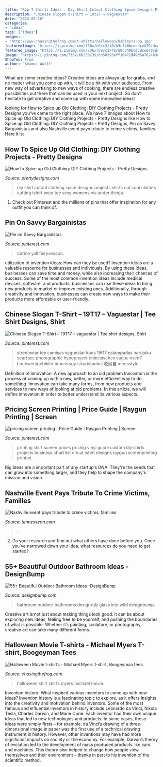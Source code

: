 ```yaml
---
title: "Rip T Shirts Ideas : Diy Shirt Cutout Clothing Spice Designs Projects Shirts Cut Cool Clothes Cutting Tshirt Wear Tee Sexy Womens Via Under Things"
description: "Chinese slogan t-shirt – 19t17 – vaguestar"
date: "2023-02-18"
categories:
- "ideas"
tags: ["ideas"]
images:
- "http://www.chasingthefrog.com/t-shirts/halloween/bsblmyrs-bg.jpg"
featuredImage: "https://i.pinimg.com/736x/b9/c3/40/b9c340bcecdced79cdce4ed4f9ce3f21.jpg"
featured_image: "https://i.pinimg.com/736x/b9/c3/40/b9c340bcecdced79cdce4ed4f9ce3f21.jpg"
image: "https://i.pinimg.com/736x/6b/50/39/6b50393eff16472d49d5a7624b3a950e.jpg"
ShowToc: true
author: "Seamus Wolff"
---
```



What are some creative ideas?
Creative ideas are always up for grabs, and no matter what you come up with, it will be a hit with your audience. From new way of advertising to new ways of cooking, there are endless creative possibilities out there that can be used in your next project. So don't hesitate to get creative and come up with some innovative ideas!

	

		
looking for How to Spice up Old Clothing: DIY Clothing Projects - Pretty Designs you've came to the right place. We have 7 Images about How to Spice up Old Clothing: DIY Clothing Projects - Pretty Designs like How to Spice up Old Clothing: DIY Clothing Projects - Pretty Designs, Pin on Savvy Bargainistas and also Nashville event pays tribute to crime victims, families. Here it is:
		
    
## How To Spice Up Old Clothing: DIY Clothing Projects - Pretty Designs

<img loading=lazy src="http://www.prettydesigns.com/wp-content/uploads/2014/05/Cutout-T-shirt.jpg" onerror="this.onerror=null;this.src='https://tse1.mm.bing.net/th?id=OIP.2_REjFjFZpT5rQQK8TqlrAHaLX&amp;pid=15.1';" alt="How to Spice up Old Clothing: DIY Clothing Projects - Pretty Designs">

_Source: prettydesigns.com_

>diy shirt cutout clothing spice designs projects shirts cut cool clothes cutting tshirt wear tee sexy womens via under things. 

	

1) Check out Pinterest and the millions of pins that offer inspiration for any outfit you can think of.

    
## Pin On Savvy Bargainistas

<img loading=lazy src="https://i.pinimg.com/736x/b9/c3/40/b9c340bcecdced79cdce4ed4f9ce3f21.jpg" onerror="this.onerror=null;this.src='https://tse3.mm.bing.net/th?id=OIP.x9hZYKl8eMNSuhHkph6fmQHaKb&amp;pid=15.1';" alt="Pin on Savvy Bargainistas">

_Source: pinterest.com_

>dutton yall fairyseason. 

	

utilization of invention ideas: How can they be used?
Invention ideas are a valuable resource for businesses and individuals. By using these ideas, businesses can save time and money, while also increasing their chances of success. Some of the most common invention ideas include medical devices, software, and products. businesses can use these ideas to bring new products to market or improve existing ones. Additionally, through creativity and innovation, businesses can create new ways to make their products more affordable or user-friendly.

    
## Chinese Slogan T-Shirt – 19T17 – Vaguestar | Tee Shirt Designs, Shirt

<img loading=lazy src="https://i.pinimg.com/736x/6b/50/39/6b50393eff16472d49d5a7624b3a950e.jpg" onerror="this.onerror=null;this.src='https://tse1.mm.bing.net/th?id=OIP.JvEwckOFsPjDT6zj6fSQqQHaLH&amp;pid=15.1';" alt="Chinese Slogan T-Shirt – 19T17 – vaguestar | Tee shirt designs, Shirt">

_Source: pinterest.com_

>streetwear tee camisas vaguestar kaos 19t17 estampadas harujuku scarface photographic hypeproject chinesisches vague oscn7 hochwertigebilder timurersoy iskuristanbul 收藏自 mensstyle. 

	

Definition of innovation: A new approach to an old problem
Innovation is the process of coming up with a new, better, or more efficient way to do something. Innovation can take many forms, from new products and services to new ways of looking at old problems. In this article, we will define innovation in order to better understand its various aspects.

    
## Pricing Screen Printing | Price Guide | Raygun Printing | Screen

<img loading=lazy src="https://i.pinimg.com/736x/10/6e/78/106e7838fed2b4a6fd12ecfd2ad8cf1b.jpg" onerror="this.onerror=null;this.src='https://tse3.mm.bing.net/th?id=OIP.URNXzf3aFYKlzxKL20ZBngHaKi&amp;pid=15.1';" alt="pricing screen printing | Price Guide | Raygun Printing | Screen">

_Source: pinterest.com_

>printing shirt screen prices pricing vinyl guide custom diy shirts projects business chart list cricut tshirt designs raygun screenprinting printed. 

	

Big Ideas are a important part of any startup's DNA. They're the seeds that can grow into something larger, and they help to shape the company's mission and vision.

    
## Nashville Event Pays Tribute To Crime Victims, Families

<img loading=lazy src="https://www.gannett-cdn.com/-mm-/4ed08f6d039502b6fc1cd1fa44869b3e70ce5ffb/c=0-110-3392-2018/local/-/media/Nashville/2015/04/19/B9317013134Z.1_20150419224529_000_GBQAHVCSC.1-0.jpg?width=3200&amp;height=1800&amp;fit=crop&amp;format=pjpg&amp;auto=webp" onerror="this.onerror=null;this.src='https://tse2.mm.bing.net/th?id=OIP.eXGTXq3hI0B59MyOnGKwSwHaEK&amp;pid=15.1';" alt="Nashville event pays tribute to crime victims, families">

_Source: tennessean.com_

>. 

	

2. Do your research and find out what others have done before you. Once you've narrowed down your idea, what resources do you need to get started? 

    
## 55+ Beautiful Outdoor Bathroom Ideas -DesignBump

<img loading=lazy src="https://designbump.com/wp-content/uploads/2016/02/outdoor-bathroom-designrulz-28.jpg" onerror="this.onerror=null;this.src='https://tse4.mm.bing.net/th?id=OIP.UAdA_TFq1iZWwTuWZhhd3wHaJ4&amp;pid=15.1';" alt="55+ Beautiful Outdoor Bathroom Ideas -DesignBump">

_Source: designbump.com_

>bathroom outdoor bathrooms designrulz glass into wild designbump. 

	

Creative art is not just about making things look good. It can be about exploring new ideas, feeling free to be yourself, and pushing the boundaries of what is possible. Whether it’s painting, sculpture, or photography, creative art can take many different forms.

    
## Halloween Movie T-shirts - Michael Myers T-shirt, Boogeyman Tees

<img loading=lazy src="http://www.chasingthefrog.com/t-shirts/halloween/bsblmyrs-bg.jpg" onerror="this.onerror=null;this.src='https://tse2.mm.bing.net/th?id=OIP.sBwOtSZIrFBbff5kj6YnEwAAAA&amp;pid=15.1';" alt="Halloween Movie t-shirts - Michael Myers t-shirt, Boogeyman tees">

_Source: chasingthefrog.com_

>halloween shirt shirts myers michael movie. 

	

Invention history: What inspired various inventors to come up with new ideas?
Invention history is a fascinating topic to explore, as it offers insights into the creativity and motivation behind inventors. Some of the most famous and influential inventors in history include Leonardo da Vinci, Nikola Tesla, Charles Darwin, and Marie Curie. Each inventor had their own unique ideas that led to new technologies and products. In some cases, these ideas were simply firsts – for example, da Vinci’s drawing of a three-dimensional image in paper was the first use of a technical drawing instrument in history. However, other inventions may have had more significant impacts on society or the economy. For example, Darwin’s theory of evolution led to the development of mass produced products like cars and machines. This theory also helped to change how people view themselves and their environment – thanks in part to his invention of the scientific method.

